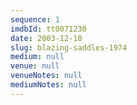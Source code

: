 ```yaml
---
sequence: 1
imdbId: tt0071230
date: 2003-12-10
slug: blazing-saddles-1974
medium: null
venue: null
venueNotes: null
mediumNotes: null
---
```


